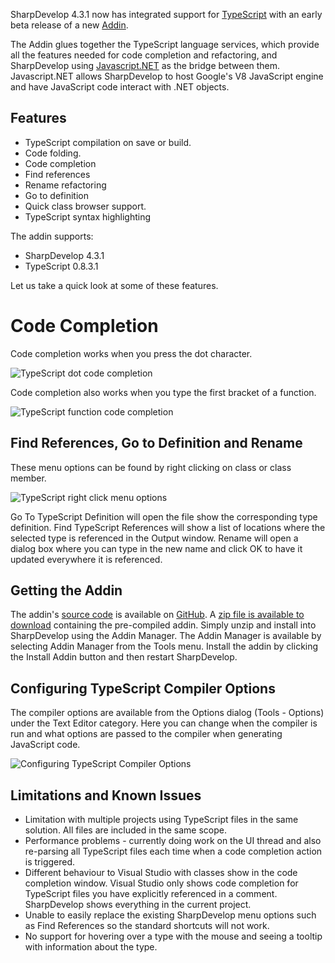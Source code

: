 SharpDevelop 4.3.1 now has integrated support for [TypeScript](http://www.typescriptlang.org/) with an early beta release of a new [Addin](https://github.com/mrward/typescript-addin). 

The Addin glues together the TypeScript language services, which provide all the features needed for code completion and refactoring, and SharpDevelop using [Javascript.NET](http://javascriptdotnet.codeplex.com/) as the bridge between them. Javascript.NET allows SharpDevelop to host Google's V8 JavaScript engine and have JavaScript code interact with .NET objects.

## Features

 * TypeScript compilation on save or build.
 * Code folding.
 * Code completion
 * Find references
 * Rename refactoring
 * Go to definition
 * Quick class browser support.
 * TypeScript syntax highlighting
 
The addin supports:

 * SharpDevelop 4.3.1
 * TypeScript 0.8.3.1

Let us take a quick look at some of these features.

# Code Completion

Code completion works when you press the dot character.

![TypeScript dot code completion](/Images/TypeScriptDotCodeCompletion.png)

Code completion also works when you type the first bracket of a function.

![TypeScript function code completion](/Images/TypeScriptFunctionCompletion.png)

## Find References, Go to Definition and Rename

These menu options can be found by right clicking on class or class member.

![TypeScript right click menu options](/Images/TypeScriptTextEditorContextMenu.png)

Go To TypeScript Definition will open the file show the corresponding type definition. Find TypeScript References will show a list of locations where the selected type is referenced in the Output window. Rename will open a dialog box where you can type in the new name and click OK to have it updated everywhere it is referenced.

## Getting the Addin

The addin's [source code](https://github.com/mrward/typescript-addin) is available on [GitHub](https://github.com/mrward/typescript-addin). A [zip file is available to download](http://community.sharpdevelop.net/blogs/mattward/TypeScript/TypeScriptAddin-0.1.zip) containing the pre-compiled addin. Simply unzip and install into SharpDevelop using the Addin Manager. The Addin Manager is available by selecting Addin Manager from the Tools menu. Install the addin by clicking the Install Addin button and then restart SharpDevelop.

## Configuring TypeScript Compiler Options

The compiler options are available from the Options dialog (Tools - Options) under the Text Editor category. Here you can change when the compiler is run and what options are passed to the compiler when generating JavaScript code.

![Configuring TypeScript Compiler Options](/Images/TypeScriptCompilerOptionsDialog.png)

## Limitations and Known Issues

 * Limitation with multiple projects using TypeScript files in the same solution. All files are included in the same scope.
 * Performance problems - currently doing work on the UI thread and also re-parsing all TypeScript files each time when a code completion action is triggered.
 * Different behaviour to Visual Studio with classes show in the code completion window. Visual Studio only shows code completion for TypeScript files you have explicitly referenced in a comment. SharpDevelop shows everything in the current project.
 * Unable to easily replace the existing SharpDevelop menu options such as Find References so the standard shortcuts will not work.
 * No support for hovering over a type with the mouse and seeing a tooltip with information about the type.
 
